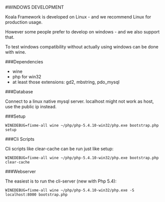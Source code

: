 #WINDOWS DEVELOPMENT

Koala Framework is developed on Linux - and we recommend Linux for production usage.

However some people prefer to develop on windows - and we also support that.

To test windows compatibility without actually using windows can be done with wine.

###Dependencies

* wine
* php for win32
* at least those extensions: gd2, mbstring, pdo_mysql

###Database

Connect to a linux native mysql server. localhost might not work as host, use the public ip instead.

###Setup

`WINEDEBUG=fixme-all wine ~/php/php-5.4.10-win32/php.exe bootstrap.php setup`

###Cli Scripts

Cli scripts like clear-cache can be run just like setup:

`WINEDEBUG=fixme-all wine ~/php/php-5.4.10-win32/php.exe bootstrap.php clear-cache`

###Webserver

The easiest is to run the cli-server (new with Php 5.4):

`WINEDEBUG=fixme-all wine ~/php/php-5.4.10-win32/php.exe -S localhost:8000 bootstrap.php`